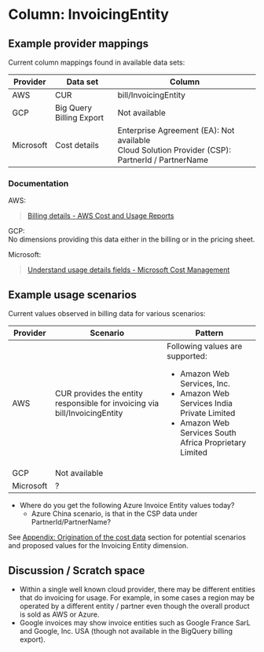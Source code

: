 # Column: InvoicingEntity

## Example provider mappings

Current column mappings found in available data sets:

| Provider  | Data set                 | Column               |
|-----------|--------------------------|----------------------|
| AWS       | CUR                      | bill/InvoicingEntity |
| GCP       | Big Query Billing Export | Not available        |
| Microsoft | Cost details             | Enterprise Agreement (EA): Not available<br>Cloud Solution Provider (CSP): PartnerId / PartnerName |

### Documentation

AWS:
> [Billing details - AWS Cost and Usage Reports](https://docs.aws.amazon.com/cur/latest/userguide/billing-columns.html)

GCP:  
No dimensions providing this data either in the billing or in the pricing sheet.

Microsoft:
> [Understand usage details fields - Microsoft Cost Management](https://learn.microsoft.com/en-us/azure/cost-management-billing/automate/understand-usage-details-fields)

## Example usage scenarios

Current values observed in billing data for various scenarios:

| Provider  | Scenario                                                                   | Pattern       |
|-----------|----------------------------------------------------------------------------|---------------|
| AWS       | CUR provides the entity responsible for invoicing via bill/InvoicingEntity | Following values are supported:<ul><li>Amazon Web Services, Inc.</li><li>Amazon Web Services India Private Limited</li><li>Amazon Web Services South Africa Proprietary Limited</li></ul> |
| GCP       | Not available                                                              |               |
| Microsoft | ?                                                                          |               |

- Where do you get the following Azure Invoice Entity values today?
  - Azure China scenario, is that in the CSP data under PartnerId/PartnerName?

See [Appendix: Origination of the cost data](../appendix/origination_of_cost_data.md) section for potential scenarios and proposed values for the Invoicing Entity dimension.

## Discussion / Scratch space

- Within a single well known cloud provider, there may be different entities that do invoicing for usage. For example, in some cases a region may be operated by a different entity / partner even though the overall product is sold as AWS or Azure.
- Google invoices may show invoice entities such as Google France SarL and Google, Inc. USA (though not available in the BigQuery billing export).
